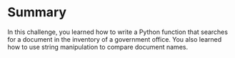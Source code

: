 # Summary

In this challenge, you learned how to write a Python function that searches for a document in the inventory of a government office. You also learned how to use string manipulation to compare document names.
